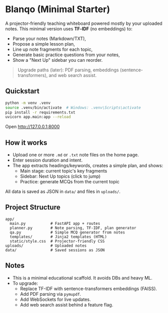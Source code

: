 # Blanqo (Minimal Starter)

A projector-friendly teaching whiteboard powered mostly by your uploaded notes.
This minimal version uses **TF‑IDF** (no embeddings) to:
- Parse your notes (Markdown/TXT),
- Propose a simple lesson plan,
- Line up note fragments for each topic,
- Generate basic practice questions from your notes,
- Show a "Next Up" sidebar you can reorder.

> Upgrade paths (later): PDF parsing, embeddings (sentence-transformers), and web search assist.

## Quickstart

```bash
python -m venv .venv
source .venv/bin/activate  # Windows: .venv\Scripts\activate
pip install -r requirements.txt
uvicorn app.main:app --reload
```

Open http://127.0.0.1:8000

## How it works
- Upload one or more `.md` or `.txt` note files on the home page.
- Enter session duration and intent.
- The app extracts headings/keywords, creates a simple plan, and shows:
  - Main stage: current topic's key fragments
  - Sidebar: Next Up topics (click to jump)
  - Practice: generate MCQs from the current topic

All data is saved as JSON in `data/` and files in `uploads/`.

## Project Structure
```
app/
  main.py           # FastAPI app + routes
  planner.py        # Note parsing, TF-IDF, plan generator
  qa.py             # Simple MCQ generator from notes
  templates/        # Jinja2 templates (HTML)
  static/style.css  # Projector-friendly CSS
uploads/            # Uploaded notes
data/               # Saved sessions as JSON
```

## Notes
- This is a minimal educational scaffold. It avoids DBs and heavy ML.
- To upgrade:
  - Replace TF-IDF with sentence-transformers embeddings (FAISS).
  - Add PDF parsing via `pymupdf`.
  - Add WebSockets for live updates.
  - Add web search assist behind a feature flag.
```

